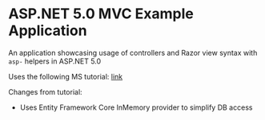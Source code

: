 # ASP.NET 5.0 MVC Example Application

An application showcasing usage of controllers and Razor view syntax with `asp-` helpers in ASP.NET 5.0

Uses the following MS tutorial: [link](https://docs.microsoft.com/en-us/aspnet/core/tutorials/first-mvc-app/start-mvc?view=aspnetcore-5.0&tabs=visual-studio)

Changes from tutorial:
- Uses Entity Framework Core InMemory provider to simplify DB access
